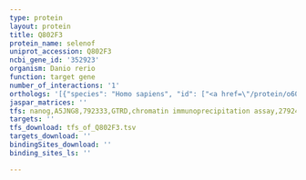 ```yaml
---
type: protein
layout: protein
title: Q802F3
protein_name: selenof
uniprot_accession: Q802F3
ncbi_gene_id: '352923'
organism: Danio rerio
function: target gene
number_of_interactions: '1'
orthologs: '[{"species": "Homo sapiens", "id": ["<a href=\"/protein/o60613\">O60613</a>"]}, {"species": "Mus musculus", "id": ["A0A0G2JEF3"]}, {"species": "Rattus norvegicus", "id": ["<a href=\"/protein/a0a0g2kay8\">A0A0G2KAY8</a>"]}, {"species": "Drosophila melanogaster", "id": ["<a href=\"/protein/q9vvj7\">Q9VVJ7</a>"]}, {"species": "Caenorhabditis elegans", "id": ["<a href=\"/protein/q9n4c6\">Q9N4C6</a>"]}]'
jaspar_matrices: ''
tfs: nanog,A5JNG8,792333,GTRD,chromatin immunoprecipitation assay,27924024%5Buid%5D,No
targets: ''
tfs_download: tfs_of_Q802F3.tsv
targets_download: ''
bindingSites_download: ''
binding_sites_ls: ''

---
```

